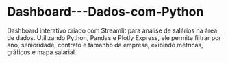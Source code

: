 # Dashboard---Dados-com-Python
Dashboard interativo criado com Streamlit para análise de salários na área de dados. Utilizando Python, Pandas e Plotly Express, ele permite filtrar por ano, senioridade, contrato e tamanho da empresa, exibindo métricas, gráficos e mapa salarial. 
